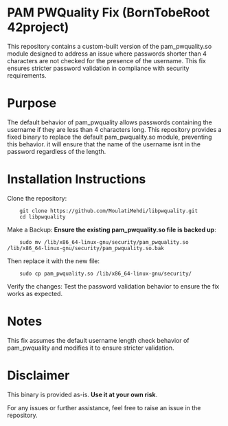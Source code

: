 # PAM PWQuality Fix (BornTobeRoot 42project)

This repository contains a custom-built version of the pam_pwquality.so module designed to address an issue where passwords shorter than 4 characters are not checked for the presence of the username. This fix ensures stricter password validation in compliance with security requirements. 
# Purpose

The default behavior of pam_pwquality allows passwords containing the username if they are less than 4 characters long.
This repository provides a fixed binary to replace the default pam_pwquality.so module, preventing this behavior.
it will ensure that the name of the username isnt in the password regardless of the length.

# Installation Instructions

Clone the repository:
```shell
    git clone https://github.com/MoulatiMehdi/libpwquality.git
    cd libpwquality
```
Make a Backup: **Ensure the existing pam_pwquality.so file is backed up**:

```shell
    sudo mv /lib/x86_64-linux-gnu/security/pam_pwquality.so /lib/x86_64-linux-gnu/security/pam_pwquality.so.bak	
```
Then replace it with the new file:

```shell
    sudo cp pam_pwquality.so /lib/x86_64-linux-gnu/security/
```
Verify the changes: Test the password validation behavior to ensure the fix works as expected.

# Notes

This fix assumes the default username length check behavior of pam_pwquality and modifies it to ensure stricter validation.

# Disclaimer

This binary is provided as-is. **Use it at your own risk**. 

For any issues or further assistance, feel free to raise an issue in the repository.



